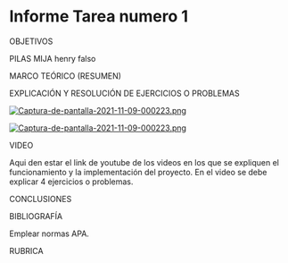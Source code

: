 # Informe Tarea numero 1 

OBJETIVOS

PILAS MIJA 
henry falso


MARCO TEÓRICO (RESUMEN)



EXPLICACIÓN Y RESOLUCIÓN DE EJERCICIOS O PROBLEMAS

[![Captura-de-pantalla-2021-11-09-000223.png](https://i.postimg.cc/VvhXNS0F/Captura-de-pantalla-2021-11-09-000223.png)](https://postimg.cc/8fh7KzHF)


[![Captura-de-pantalla-2021-11-09-000223.png](https://i.postimg.cc/VvhXNS0F/Captura-de-pantalla-2021-11-09-000223.png)](https://postimg.cc/8fh7KzHF)




VIDEO

Aqui den estar el link de youtube de los videos en los que se expliquen el funcionamiento y la implementación del proyecto. En el video se debe explicar 4 ejercicios o problemas.

CONCLUSIONES



BIBLIOGRAFÍA

Emplear normas APA.

RUBRICA

